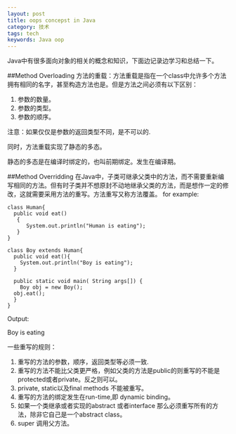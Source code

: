 ```yaml
---
layout: post
title: oops concepst in Java
category: 技术
tags: tech
keywords: Java oop
---
```


  Java中有很多面向对象的相关的概念和知识，下面边记录边学习和总结一下。

##Method Overloading
  方法的重载：方法重载是指在一个class中允许多个方法拥有相同的名字，甚至构造方法也是。但是方法之间必须有以下区别：

  1. 参数的数量。
  2. 参数的类型。
  3. 参数的顺序。

注意：如果仅仅是参数的返回类型不同，是不可以的.

同时，方法重载实现了静态的多态。

静态的多态是在编译时绑定的，也叫前期绑定。发生在编译期。

##Method Overridding
  在Java中，子类可继承父类中的方法，而不需要重新编写相同的方法。但有时子类并不想原封不动地继承父类的方法，而是想作一定的修改，这就需要采用方法的重写。方法重写又称方法覆盖。
  for example:

  ```
  class Human{
    public void eat()
     {
        System.out.println("Human is eating");
     }
  }

  class Boy extends Human{
    public void eat(){
      System.out.println("Boy is eating");
    }

    public static void main( String args[]) {
      Boy obj = new Boy();
    obj.eat();
    }
  }
```

Output:

Boy is eating

一些重写的规则：
  1. 重写的方法的参数，顺序，返回类型等必须一致.
  2. 重写的方法不能比父类更严格，例如父类的方法是public的则重写的不能是protected或者private。反之则可以。
  3. private, static以及final methods 不能被重写。
  4. 重写的方法的绑定发生在run-time,即 dynamic binding。
  5. 如果一个类继承或者实现的abstract 或者interface 那么必须重写所有的方法，除非它自己是一个abstract class。
  6. super 调用父方法。
